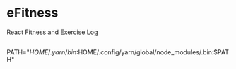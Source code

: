 # eFitness
React Fitness and Exercise Log

##
PATH="$HOME/.yarn/bin:$HOME/.config/yarn/global/node_modules/.bin:$PATH"